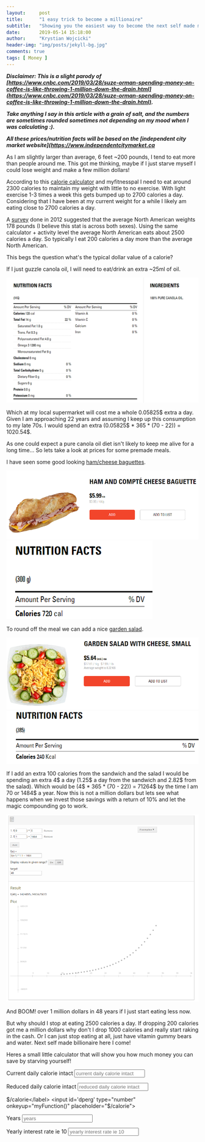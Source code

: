 ```yaml
---
layout:     post
title:      "1 easy trick to become a millionaire"
subtitle:   "Showing you the easiest way to become the next self made millionaire!(Satire)"
date:       2019-05-14 15:18:00
author:     "Krystian Wojcicki"
header-img: "img/posts/jekyll-bg.jpg"	
comments: true
tags: [ Money ]
---
```


***Disclaimer: This is a slight parody of [https://www.cnbc.com/2019/03/28/suze-orman-spending-money-on-coffee-is-like-throwing-1-million-down-the-drain.html](https://www.cnbc.com/2019/03/28/suze-orman-spending-money-on-coffee-is-like-throwing-1-million-down-the-drain.html).***


***Take anything I say in this article with a grain of salt, and the numbers are sometimes rounded sometimes not depending on my mood when I was calculating :).***


***All these prices/nutrition facts will be based on the [independent city market website](https://www.independentcitymarket.ca***

As I am slightly larger than average, 6 feet ~200 pounds, I tend to eat more than people around me. This got me thinking, maybe if I just starve myself I could lose weight and make a few million dollars! 

According to this [calorie calculator](https://www.calculator.net/calorie-calculator.html) and myfitnesspal I need to eat around 2300 calories to maintain my weight with little to no exercise. With light exercise 1-3 times a week this gets bumped up to 2700 calories a day. Considering that I have been at my current weight for a while I likely am eating close to 2700 calories a day. 

A [survey](https://bmcpublichealth.biomedcentral.com/articles/10.1186/1471-2458-12-439) done in 2012 suggested that the average North American weights 178 pounds (I believe this stat is across both sexes). Using the same calculator + activity level the average North American eats about 2500 calories a day. So typically I eat 200 calories a day more than the average North American.

This begs the question what's the typical dollar value of a calorie?

If I just guzzle canola oil, I will need to eat/drink an extra ~25ml of oil.

![Canola oil nutrition](/img/posts/oil.PNG)

Which at my local supermarket will cost me a whole 0.05825$ extra a day. Given I am approaching 22 years and assuming I keep up this consumption to my late 70s. I would spend an extra (0.05825$ * 365 * (70 - 22)) = 1020.54$. 

As one could expect a pure canola oil diet isn't likely to keep me alive for a long time... So lets take a look at prices for some premade meals.

I have seen some good looking [ham/cheese baguettes](https://www.independentcitymarket.ca/Food/Deli-%26-Ready-Meals/Ready-Meals-%26-Sides/Sandwiches-%26-Lunch-Kits/Ham-and-Compt%C3%A9-Cheese-Baguette/p/20786966_EA).

![Baguette](/img/posts/sandwich.PNG)
![Baguette nutrition](/img/posts/sandwichnutrition.PNG)

To round off the meal we can add a nice [garden salad](https://www.independentcitymarket.ca/Food/Meal-Kits-%26-Deli/Ready-Meals-%26-Sides/Salads/Garden-Salad-with-Cheese%2C-Small/p/20099003_KG).

![Garden salad nutrition](/img/posts/gardensalad.PNG)
![Garden salad](/img/posts/gardensaladnutrition.PNG)

If I add an extra 100 calories from the sandwich and the salad I would be spending an extra 4$  a day (1.25$ a day from the sandwich and 2.82$ from the salad). Which would be (4$ * 365 * (70 - 22)) = 71264$ by the time I am 70 or 1484$ a year. Now this is not a million dollars but lets see what happens when we invest those savings with a return of 10% and let the magic compounding go to work. 

![Return on investment](/img/posts/graph.PNG)

And BOOM! over 1 million dollars in 48 years if I just start eating less now. 

But why should I stop at eating 2500 calories a day. If dropping 200 calories got me a million dollars why don't I drop 1000 calories and really start raking in the cash. Or I can just stop eating at all, just have vitamin gummy bears and water. Next self made billionaire here I come!

Heres a small little calculator that will show you how much money you can save by starving yourself!

<script>
function myFunction() {
  var diff = document.getElementById("current").value - document.getElementById("desired").value;
  var year = diff * document.getElementById("dperg").value * 365;
  var saved = 0;
  for(var i = 0; i < document.getElementById("years").value; i++){
  	saved *= (1 + document.getElementById("interest").value/100)
    saved += year;
  }
  document.getElementById("moneyresult").innerHTML  = saved;
}
</script>

 <label for="current">Current daily calorie intact</label>
<input id='current' type="number" onkeyup="myFunction()" placeholder="current daily calorie intact">
<br>

 <label for="desired">Reduced daily calorie intact</label>
<input id='desired' type="number" onkeyup="myFunction()" placeholder="reduced daily calorie intact">
<br>

 <label for="dperg">$/calorie</label>
<input id='dperg' type="number" onkeyup="myFunction()" placeholder="$/calorie">
<br>

 <label for="years">Years</label>
<input id='years' type="number" onkeyup="myFunction()" placeholder="years">
<br>

 <label for="interest">Yearly interest rate ie 10</label>
<input id='interest' type="number" onkeyup="myFunction()" placeholder="yearly interest rate ie 10">
<br>

<p id='moneyresult'></p>




